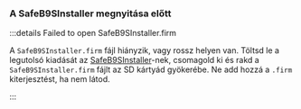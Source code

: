 ### A SafeB9SInstaller megnyitása előtt

:::details Failed to open SafeB9SInstaller.firm

A `SafeB9SInstaller.firm` fájl hiányzik, vagy rossz helyen van. Töltsd le a legutolsó kiadását az [SafeB9SInstaller](https://github.com/d0k3/SafeB9SInstaller/releases/download/v0.0.7/SafeB9SInstaller-20170605-122940.zip)-nek, csomagold ki és rakd a `SafeB9SInstaller.firm` fájlt az SD kártyád gyökerébe. Ne add hozzá a `.firm` kiterjesztést, ha nem látod.

:::

